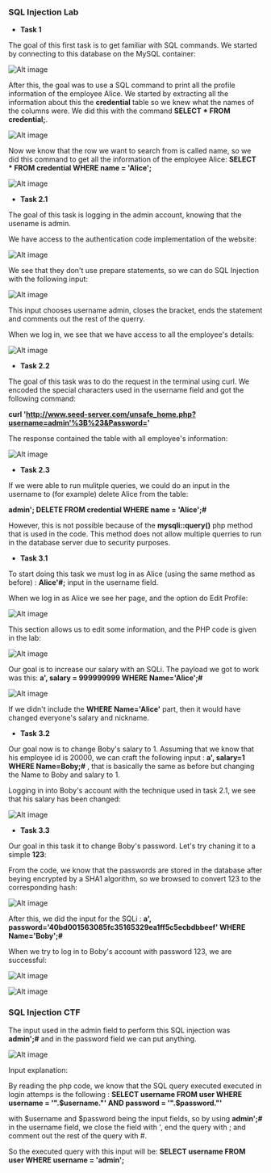 ### SQL Injection Lab

- **Task 1**

The goal of this first task is to get familiar with SQL commands.
We started by connecting to this database on the MySQL container:

![Alt image](images/lb8i2.png)

After this, the goal was to use a SQL command to print all the profile information of the employee Alice.
We started by extracting all the information about this the **credential** table so we knew what the names of the columns were.
We did this with the command **SELECT * FROM credential;**.

![Alt image](images/lb8i3.png)

Now we know that the row we want to search from is called name, so we did this command to get all the information of the employee Alice:
**SELECT * FROM credential WHERE name = 'Alice';**

![Alt image](images/lb8i4.png)

- **Task 2.1**

The goal of this task is logging in the admin account, knowing that the usename is admin.

We have access to the authentication code implementation of the website:

![Alt image](images/lb8i5.png)

We see that they don't use prepare statements, so we can do SQL Injection with the following input:

![Alt image](images/lb8i6.png)

This input chooses username admin, closes the bracket, ends the statement and comments out the rest of the querry.

When we log in, we see that we have access to all the employee's details:

![Alt image](images/lb8i7.png)

- **Task 2.2**

The goal of this task was to do the request in the terminal using curl. We encoded the special characters used in the username field and got the following command:

**curl 'http://www.seed-server.com/unsafe_home.php?username=admin'%3B%23&Password='** 

The response contained the table with all employee's information:

![Alt image](images/lb8i8.png)

- **Task 2.3**

If we were able to run mulitple queries, we could do an input in the username to (for example) delete Alice from the table:

**admin'; DELETE FROM credential WHERE name = 'Alice';#** 

However, this is not possible because of the **mysqli::query()** php method that is used in the code. This method does not allow multiple querries to run in the database server due to security purposes.

- **Task 3.1**

To start doing this task we must log in as Alice (using the same method as before) : **Alice'#;** input in the username field.

When we log in as Alice we see her page, and the option do Edit Profile:

![Alt image](images/lb8i9.png)

This section allows us to edit some information, and the PHP code is given in the lab:

![Alt image](images/lb8i10.png)

Our goal is to increase our salary with an SQLi. The payload we got to work was this: **a', salary = 999999999 WHERE Name='Alice';#**

![Alt image](images/lb8i11.png)

If we didn't include the **WHERE Name='Alice'** part, then it would have changed everyone's salary and nickname.

- **Task 3.2**

Our goal now is to change Boby's salary to 1. Assuming that we know that his employee id is 20000, we can craft the following input : **a', salary=1 WHERE Name=Boby;#** , that is basically the same as before but changing the Name to Boby and salary to 1.

Logging in into Boby's account with the technique used in task 2.1, we see that his salary has been changed:

![Alt image](images/lb8i12.png)

- **Task 3.3**

Our goal in this task it to change Boby's password. Let's try chaning it to a simple **123**:

From the code, we know that the passwords are stored in the database after beying encrypted by a SHA1 algorithm, so we browsed to convert 123 to the corresponding hash:

![Alt image](images/lb8i13.png)

After this, we did the input for the SQLi : **a', password='40bd001563085fc35165329ea1ff5c5ecbdbbeef' WHERE Name='Boby';#**

When we try to log in to Boby's account with password 123, we are successful:

![Alt image](images/lb8i14.png)

![Alt image](images/lb8i15.png)

### SQL Injection CTF

The input used in the admin field to perform this SQL injection was **admin';#** and in the password field we can put anything.

![Alt image](images/lb8i18.png)

Input explanation:

By reading the php code, we know that the SQL query executed executed in login attemps is the following :
**SELECT username FROM user WHERE username = '".$username."' AND password = '".$password."'**

with $username and $password being the input fields, so by using **admin';#** in the username field, we close the field with ', end the query with ; and comment out the rest of the query with #.

So the executed query with this input will be: **SELECT username FROM user WHERE username = 'admin';**
